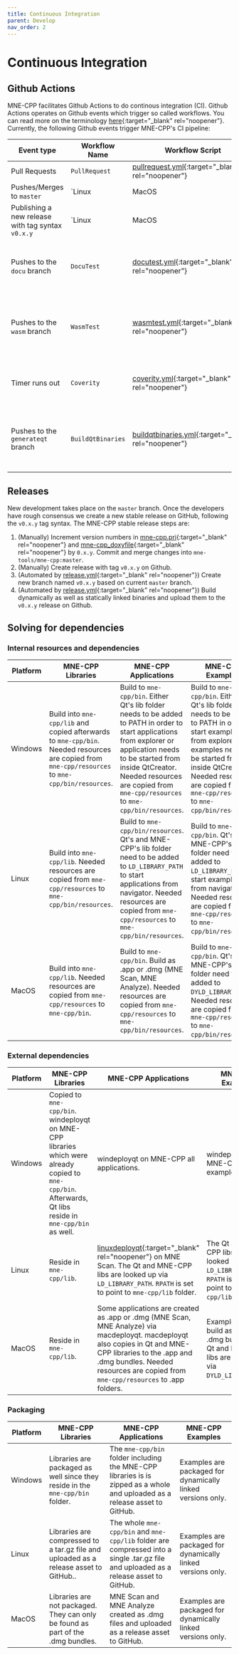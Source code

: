```yaml
---
title: Continuous Integration
parent: Develop
nav_order: 2
---
```

# Continuous Integration

## Github Actions

MNE-CPP facilitates Github Actions to do continous integration (CI). Github Actions operates on Github events which trigger so called workflows. You can read more on the terminology [here](https://help.github.com/en/actions/reference){:target="_blank" rel="noopener"}. Currently, the following Github events trigger MNE-CPP's CI pipeline:

| Event type | Workflow Name | Workflow Script | Effect |
| ---------- | ------------- | --------------- | ------ |
| Pull Requests | `PullRequest` | [pullrequest.yml](https://github.com/mne-tools/mne-cpp/blob/master/.github/workflows/pullrequest.yml){:target="_blank" rel="noopener"} | Triggers checks to run on the PR code.| 
| Pushes/Merges to `master` | `Linux|MacOS|Win|WASM` | [release.yml](https://github.com/mne-tools/mne-cpp/blob/master/.github/workflows/release.yml){:target="_blank" rel="noopener"} | Triggers the Development Release binaries to be updated with the most recently pushed changes. This workflow basically follows the idea of nightly builds. |
| Publishing a new release with tag syntax `v0.x.y` | `Linux|MacOS|Win|WASM` | [release.yml](https://github.com/mne-tools/mne-cpp/blob/master/.github/workflows/release.yml){:target="_blank" rel="noopener"} | Triggers stable release processing described in more detail below. |
| Pushes to the `docu` branch | `DocuTest` | [docutest.yml](https://github.com/mne-tools/mne-cpp/blob/master/.github/workflows/docutest.yml){:target="_blank" rel="noopener"} | Creates a new version of the documentation website and makes them accessible via the repository's `gh-pages` branch. |
| Pushes to the `wasm` branch | `WasmTest` | [wasmtest.yml](https://github.com/mne-tools/mne-cpp/blob/master/.github/workflows/wasmtest.yml){:target="_blank" rel="noopener"} | Creates new versions of the WebAssembly capable MNE-CPP applications and makes them accessible via the repository's `gh-pages` branch. |
| Timer runs out | `Coverity` | [coverity.yml](https://github.com/mne-tools/mne-cpp/blob/master/.github/workflows/coverity.yml){:target="_blank" rel="noopener"} | Triggers every two days to run [Coverity](https://scan.coverity.com/projects/mne-tools-mne-cpp){:target="_blank" rel="noopener"} static code analysis tools. |
| Pushes to the `generateqt` branch | `BuildQtBinaries` | [buildqtbinaries.yml](https://github.com/mne-tools/mne-cpp/blob/master/.github/workflows/buildqtbinaries.yml){:target="_blank" rel="noopener"} | Triggers builds of all needed Qt versions and makes them accesible as [artifacts via the Github Actions interface](https://help.github.com/en/actions/configuring-and-managing-workflows/persisting-workflow-data-using-artifacts){:target="_blank" rel="noopener"}. |  

## Releases

New development takes place on the `master` branch. Once the developers have rough consensus we create a new stable release on GitHub, following the `v0.x.y` tag syntax. The MNE-CPP stable release steps are:

1. (Manually) Increment version numbers in [mne-cpp.pri](https://github.com/mne-tools/mne-cpp/blob/master/mne-cpp.pri){:target="_blank" rel="noopener"} and [mne-cpp_doxyfile](https://github.com/mne-tools/mne-cpp/blob/master/doc/doxygen/mne-cpp_doxyfile){:target="_blank" rel="noopener"} by `0.x.y`. Commit and merge changes into `mne-tools/mne-cpp:master`.
2. (Manually) Create release with tag `v0.x.y` on Github. 
2. (Automated by [release.yml](https://github.com/mne-tools/mne-cpp/blob/master/.github/workflows/release.yml){:target="_blank" rel="noopener"}) Create new branch named `v0.x.y` based on current `master` branch.
3. (Automated by [release.yml](https://github.com/mne-tools/mne-cpp/blob/master/.github/workflows/release.yml){:target="_blank" rel="noopener"}) Build dynamically as well as statically linked binaries and upload them to the `v0.x.y` release on Github.

## Solving for dependencies

### Internal resources and dependencies

|Platform                     |MNE-CPP Libraries                       |MNE-CPP Applications                   |MNE-CPP Examples                  |
| --------------------------- | -------------------------------------- | ------------------------------------- | -------------------------------- |
|Windows |Build into `mne-cpp/lib` and copied afterwards to `mne-cpp/bin`. Needed resources are copied from `mne-cpp/resources` to `mne-cpp/bin/resources`. | Build to `mne-cpp/bin`. Either Qt's lib folder needs to be added to PATH in order to start applications from explorer or application needs to be started from inside QtCreator. Needed resources are copied from `mne-cpp/resources` to `mne-cpp/bin/resources`. | Build to ``mne-cpp/bin``. Either Qt's lib folder needs to be added to PATH in order to start examples from explorer or examples needs to be started from inside QtCreator. Needed resources are copied from `mne-cpp/resources` to `mne-cpp/bin/resources`. |
|Linux |Build into `mne-cpp/lib`. Needed resources are copied from `mne-cpp/resources` to `mne-cpp/bin/resources`. | Build to `mne-cpp/bin/resources`. Qt's and MNE-CPP's lib folder need to be added to `LD_LIBRARY_PATH` to start applications from navigator. Needed resources are copied from `mne-cpp/resources` to `mne-cpp/bin/resources`. |Build to `mne-cpp/bin`. Qt's and MNE-CPP's lib folder need to be added to `LD_LIBRARY_PATH` to start examples from navigator. Needed resources are copied from `mne-cpp/resources` to `mne-cpp/bin/resources`. |
|MacOS |Build into `mne-cpp/lib`. Needed resources are copied from `mne-cpp/resources` to `mne-cpp/bin`. | Build to `mne-cpp/bin`. Build as .app or .dmg (MNE Scan, MNE Analyze). Needed resources are copied from `mne-cpp/resources` to `mne-cpp/bin/resources`. | Build to `mne-cpp/bin`. Qt's and MNE-CPP's lib folder need to be added to `DYLD_LIBRARY_PATH`. Needed resources are copied from `mne-cpp/resources` to `mne-cpp/bin/resources`. |

### External dependencies

|Platform                     |MNE-CPP Libraries                       |MNE-CPP Applications                   |MNE-CPP Examples                  |
| --------------------------- | -------------------------------------- | ------------------------------------- | -------------------------------- |
|Windows |Copied to `mne-cpp/bin`. windeployqt on MNE-CPP libraries which were already copied to `mne-cpp/bin`. Afterwards, Qt libs reside in `mne-cpp/bin` as well. | windeployqt on MNE-CPP all applications. | windeployqt on MNE-CPP all examples. |
|Linux |Reside in `mne-cpp/lib`. |[linuxdeployqt](https://github.com/probonopd/linuxdeployqt){:target="_blank" rel="noopener"} on MNE Scan. The Qt and MNE-CPP libs are looked up via `LD_LIBRARY_PATH`. `RPATH` is set to point to `mne-cpp/lib` folder. | The Qt and MNE-CPP libs are looked up via `LD_LIBRARY_PATH`. `RPATH` is set to point to `mne-cpp/lib` folder. |
|MacOS |Reside in `mne-cpp/lib`. |Some applications are created as .app or .dmg (MNE Scan, MNE Analyze) via macdeployqt. macdeployqt also copies in Qt and MNE-CPP libraries to the .app and .dmg bundles. Needed resources are copied from `mne-cpp/resources` to .app folders. | Examples are not build as .app or .dmg bundles. The Qt and MNE-CPP libs are looked up via `DYLD_LIBRARY_PATH`. |

### Packaging

|Platform                     |MNE-CPP Libraries                       |MNE-CPP Applications                   |MNE-CPP Examples                  |
| --------------------------- | -------------------------------------- | ------------------------------------- | -------------------------------- |
|Windows |Libraries are packaged as well since they reside in the `mne-cpp/bin` folder. |The `mne-cpp/bin` folder including the MNE-CPP libraries is is zipped as a whole and uploaded as a release asset to GitHub. | Examples are packaged for dynamically linked versions only. |
|Linux |Libraries are compressed to a tar.gz file and uploaded as a release asset to GitHub.. |The whole `mne-cpp/bin` and `mne-cpp/lib` folder are compressed into a single .tar.gz file and uploaded as a release asset to GitHub. |Examples are packaged for dynamically linked versions only. |
|MacOS |Libraries are not packaged. They can only be found as part of the .dmg bundles. |MNE Scan and MNE Analyze created as .dmg files and uploaded as a release asset to GitHub. |Examples are packaged for dynamically linked versions only. |
